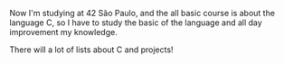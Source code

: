 Now I'm studying at 42 São Paulo, and the all basic course is about the language C, so I have to study the basic of the language and all day improvement my knowledge.

There will a lot of lists about C and projects!
